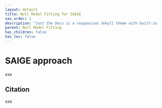 ```yaml
---
layout: default
title: Null Model Fitting for SAIGE
nav_order: 1
description: "Just the Docs is a responsive Jekyll theme with built-in search that is easily customizable and hosted on GitHub Pages."
parent: Null Model Fitting
has_children: false
has_toc: false
---
```


# SAIGE approach 
xxx

## Citation
xxx

